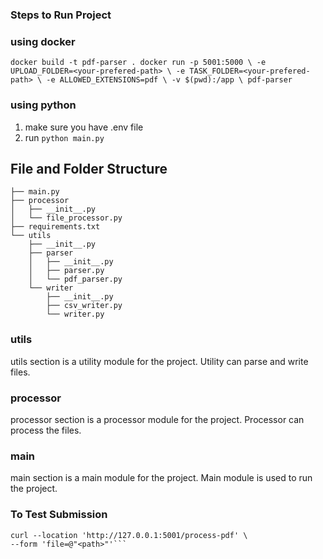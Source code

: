 ### Steps to Run Project

### using docker
``
docker build -t pdf-parser .
docker run -p 5001:5000 \
  -e UPLOAD_FOLDER=<your-prefered-path> \
  -e TASK_FOLDER=<your-prefered-path> \
  -e ALLOWED_EXTENSIONS=pdf \
  -v $(pwd):/app \
  pdf-parser
``

### using python
1. make sure you have .env file
2. run
``
python main.py
``


## File and Folder Structure
```commandline
├── main.py
├── processor
│   ├── __init__.py
│   └── file_processor.py
├── requirements.txt
└── utils
    ├── __init__.py
    ├── parser
    │   ├── __init__.py
    │   ├── parser.py
    │   └── pdf_parser.py
    └── writer
        ├── __init__.py
        ├── csv_writer.py
        └── writer.py
```


### utils
utils section is a utility module for the project.
Utility can parse and write files.

### processor
processor section is a processor module for the project.
Processor can process the files.

### main
main section is a main module for the project.
Main module is used to run the project.


### To Test Submission
```commandline
curl --location 'http://127.0.0.1:5001/process-pdf' \
--form 'file=@"<path>"'```